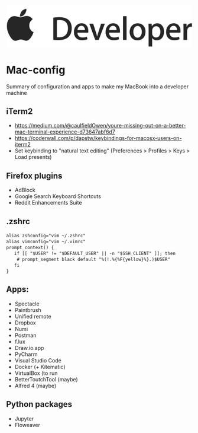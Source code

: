 ![Apple dev](https://raw.githubusercontent.com/aufbakanleitung/Mac-config/master/dev%20slim.png)

# Mac-config
Summary of configuration and apps to make my MacBook into a developer machine

## iTerm2
* https://medium.com/@caulfieldOwen/youre-missing-out-on-a-better-mac-terminal-experience-d73647abf6d7
* https://coderwall.com/p/dapstw/keybindings-for-macosx-users-on-iterm2
* Set keybinding to "natural text editing" (Preferences > Profiles > Keys > Load presents)


## Firefox plugins
* AdBlock
* Google Search Keyboard Shortcuts
* Reddit Enhancements Suite


## .zshrc
```
alias zshconfig="vim ~/.zshrc"
alias vimconfig="vim ~/.vimrc"
prompt_context() {
   if [[ "$USER" != "$DEFAULT_USER" || -n "$SSH_CLIENT" ]]; then
    # prompt_segment black default "%(!.%{%F{yellow}%}.)$USER"
   fi
}
```

## Apps:
* Spectacle
* Paintbrush
* Unified remote
* Dropbox
* Numi
* Postman
* f.lux
* Draw.io.app
* PyCharm
* Visual Studio Code
* Docker (+ Kitematic)
* VirtualBox (to run 
* BetterToutchTool (maybe)
* Alfred 4 (maybe)

## Python packages
* Jupyter
* Floweaver

